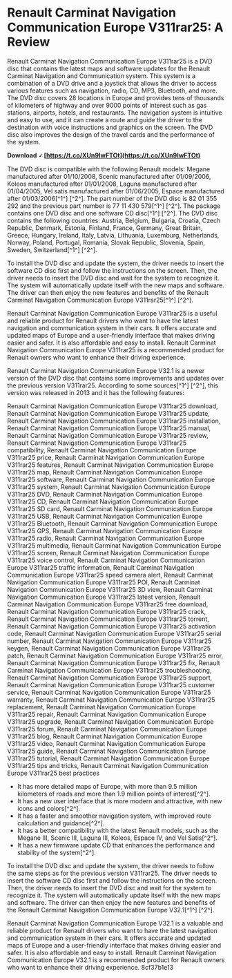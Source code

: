 
 
# Renault Carminat Navigation Communication Europe V311rar25: A Review
 
Renault Carminat Navigation Communication Europe V311rar25 is a DVD disc that contains the latest maps and software updates for the Renault Carminat Navigation and Communication system. This system is a combination of a DVD drive and a joystick that allows the driver to access various features such as navigation, radio, CD, MP3, Bluetooth, and more. The DVD disc covers 28 locations in Europe and provides tens of thousands of kilometers of highway and over 9000 points of interest such as gas stations, airports, hotels, and restaurants. The navigation system is intuitive and easy to use, and it can create a route and guide the driver to the destination with voice instructions and graphics on the screen. The DVD disc also improves the design of the travel cards and the performance of the system.
 
**Download 🗸 [https://t.co/XUn9IwFTOt](https://t.co/XUn9IwFTOt)**


 
The DVD disc is compatible with the following Renault models: Megane manufactured after 01/10/2008, Scenic manufactured after 01/09/2006, Koleos manufactured after 01/01/2008, Laguna manufactured after 01/04/2005, Vel satis manufactured after 01/06/2005, Espace manufactured after 01/03/2006[^1^] [^2^]. The part number of the DVD disc is 82 01 355 292 and the previous part number is 77 11 430 579[^1^] [^2^]. The package contains one DVD disc and one software CD disc[^1^] [^2^]. The DVD disc contains the following countries: Austria, Belgium, Bulgaria, Croatia, Czech Republic, Denmark, Estonia, Finland, France, Germany, Great Britain, Greece, Hungary, Ireland, Italy, Latvia, Lithuania, Luxemburg, Netherlands, Norway, Poland, Portugal, Romania, Slovak Republic, Slovenia, Spain, Sweden, Switzerland[^1^] [^2^].
 
To install the DVD disc and update the system, the driver needs to insert the software CD disc first and follow the instructions on the screen. Then, the driver needs to insert the DVD disc and wait for the system to recognize it. The system will automatically update itself with the new maps and software. The driver can then enjoy the new features and benefits of the Renault Carminat Navigation Communication Europe V311rar25[^1^] [^2^].
 
Renault Carminat Navigation Communication Europe V311rar25 is a useful and reliable product for Renault drivers who want to have the latest navigation and communication system in their cars. It offers accurate and updated maps of Europe and a user-friendly interface that makes driving easier and safer. It is also affordable and easy to install. Renault Carminat Navigation Communication Europe V311rar25 is a recommended product for Renault owners who want to enhance their driving experience.

Renault Carminat Navigation Communication Europe V32.1 is a newer version of the DVD disc that contains some improvements and updates over the previous version V311rar25. According to some sources[^1^] [^2^], this version was released in 2013 and it has the following features:
 
Renault Carminat Navigation Communication Europe V311rar25 download,  Renault Carminat Navigation Communication Europe V311rar25 update,  Renault Carminat Navigation Communication Europe V311rar25 installation,  Renault Carminat Navigation Communication Europe V311rar25 manual,  Renault Carminat Navigation Communication Europe V311rar25 review,  Renault Carminat Navigation Communication Europe V311rar25 compatibility,  Renault Carminat Navigation Communication Europe V311rar25 price,  Renault Carminat Navigation Communication Europe V311rar25 features,  Renault Carminat Navigation Communication Europe V311rar25 map,  Renault Carminat Navigation Communication Europe V311rar25 software,  Renault Carminat Navigation Communication Europe V311rar25 system,  Renault Carminat Navigation Communication Europe V311rar25 DVD,  Renault Carminat Navigation Communication Europe V311rar25 CD,  Renault Carminat Navigation Communication Europe V311rar25 SD card,  Renault Carminat Navigation Communication Europe V311rar25 USB,  Renault Carminat Navigation Communication Europe V311rar25 Bluetooth,  Renault Carminat Navigation Communication Europe V311rar25 GPS,  Renault Carminat Navigation Communication Europe V311rar25 radio,  Renault Carminat Navigation Communication Europe V311rar25 multimedia,  Renault Carminat Navigation Communication Europe V311rar25 screen,  Renault Carminat Navigation Communication Europe V311rar25 voice control,  Renault Carminat Navigation Communication Europe V311rar25 traffic information,  Renault Carminat Navigation Communication Europe V311rar25 speed camera alert,  Renault Carminat Navigation Communication Europe V311rar25 POI,  Renault Carminat Navigation Communication Europe V311rar25 3D view,  Renault Carminat Navigation Communication Europe V311rar25 latest version,  Renault Carminat Navigation Communication Europe V311rar25 free download,  Renault Carminat Navigation Communication Europe V311rar25 crack,  Renault Carminat Navigation Communication Europe V311rar25 torrent,  Renault Carminat Navigation Communication Europe V311rar25 activation code,  Renault Carminat Navigation Communication Europe V311rar25 serial number,  Renault Carminat Navigation Communication Europe V311rar25 keygen,  Renault Carminat Navigation Communication Europe V311rar25 patch,  Renault Carminat Navigation Communication Europe V311rar25 error,  Renault Carminat Navigation Communication Europe V311rar25 fix,  Renault Carminat Navigation Communication Europe V311rar25 troubleshooting,  Renault Carminat Navigation Communication Europe V311rar25 support,  Renault Carminat Navigation Communication Europe V311rar25 customer service,  Renault Carminat Navigation Communication Europe V311rar25 warranty,  Renault Carminat Navigation Communication Europe V311rar25 replacement,  Renault Carminat Navigation Communication Europe V311rar25 repair,  Renault Carminat Navigation Communication Europe V311rar25 upgrade,  Renault Carminat Navigation Communication Europe V311rar25 forum,  Renault Carminat Navigation Communication Europe V311rar25 blog,  Renault Carminat Navigation Communication Europe V311rar25 video,  Renault Carminat Navigation Communication Europe V311rar25 guide,  Renault Carminat Navigation Communication Europe V311rar25 tutorial,  Renault Carminat Navigation Communication Europe V311rar25 tips and tricks,  Renault Carminat Navigation Communication Europe V311rar25 best practices
 
- It has more detailed maps of Europe, with more than 9.5 million kilometers of roads and more than 1.9 million points of interest[^2^].
- It has a new user interface that is more modern and attractive, with new icons and colors[^2^].
- It has a faster and smoother navigation system, with improved route calculation and guidance[^2^].
- It has a better compatibility with the latest Renault models, such as the Megane III, Scenic III, Laguna III, Koleos, Espace IV, and Vel Satis[^2^].
- It has a new firmware update CD that enhances the performance and stability of the system[^2^].

To install the DVD disc and update the system, the driver needs to follow the same steps as for the previous version V311rar25. The driver needs to insert the software CD disc first and follow the instructions on the screen. Then, the driver needs to insert the DVD disc and wait for the system to recognize it. The system will automatically update itself with the new maps and software. The driver can then enjoy the new features and benefits of the Renault Carminat Navigation Communication Europe V32.1[^1^] [^2^].
 
Renault Carminat Navigation Communication Europe V32.1 is a valuable and reliable product for Renault drivers who want to have the latest navigation and communication system in their cars. It offers accurate and updated maps of Europe and a user-friendly interface that makes driving easier and safer. It is also affordable and easy to install. Renault Carminat Navigation Communication Europe V32.1 is a recommended product for Renault owners who want to enhance their driving experience.
 8cf37b1e13
 
